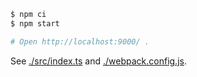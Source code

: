 ```bash
$ npm ci
$ npm start

# Open http://localhost:9000/ .
```

See [./src/index.ts](https://github.com/mmktomato/typed-translator/blob/master/examples/web-webpack-dev-server-ts/src/index.ts) and [./webpack.config.js](https://github.com/mmktomato/typed-translator/blob/master/examples/web-webpack-dev-server-ts/webpack.config.js).
